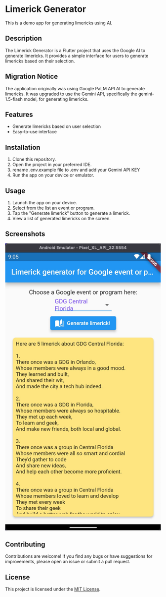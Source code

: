 # Limerick Generator

This is a demo app for generating limericks using AI.

## Description

The Limerick Generator is a Flutter project that uses the Google AI to generate limericks. It provides a simple interface for users to generate limericks based on their selection.

## Migration Notice

The application originally was using Google PaLM API AI to generate limericks. It was upgraded to use the Gemini API, specifically the gemini-1.5-flash model, for generating limericks.

## Features

- Generate limericks based on user selection
- Easy-to-use interface

## Installation

1. Clone this repository.
2. Open the project in your preferred IDE.
3. rename .env.example file to .env and add your Gemini API KEY
4. Run the app on your device or emulator.

## Usage

1. Launch the app on your device.
2. Select from the list an event or program.
3. Tap the "Generate limerick" button to generate a limerick.
4. View a list of generated limericks on the screen.

## Screenshots

![Limerick Generator](./screenshots/LimerickGenerator.jpg)

## Contributing

Contributions are welcome! If you find any bugs or have suggestions for improvements, please open an issue or submit a pull request.

## License

This project is licensed under the [MIT License](https://opensource.org/licenses/MIT).
